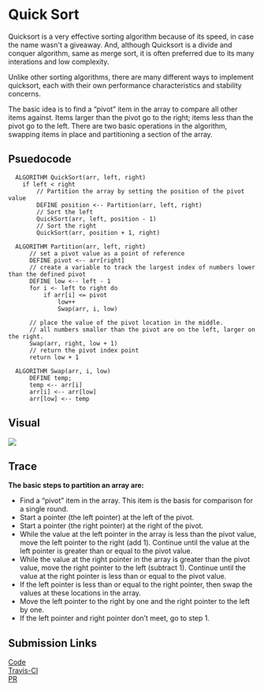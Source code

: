 # Quick Sort

Quicksort is a very effective sorting algorithm because of its speed, in case the name wasn't a giveaway. And, although Quicksort is a divide and conquer algorithm, same as merge sort, it is often preferred due to its many interations and low complexity. 

Unlike other sorting algorithms, there are many different ways to implement quicksort, each with their own performance characteristics and stability concerns. 

The basic idea is to find a “pivot” item in the array to compare all other items against. Items larger than the pivot go to the right; items less than the pivot go to the left. There are two basic operations in the algorithm, swapping items in place and partitioning a section of the array. 


## Psuedocode

```
  ALGORITHM QuickSort(arr, left, right)
    if left < right
        // Partition the array by setting the position of the pivot value 
        DEFINE position <-- Partition(arr, left, right)
        // Sort the left
        QuickSort(arr, left, position - 1)
        // Sort the right
        QuickSort(arr, position + 1, right)

  ALGORITHM Partition(arr, left, right)
      // set a pivot value as a point of reference
      DEFINE pivot <-- arr[right]
      // create a variable to track the largest index of numbers lower than the defined pivot
      DEFINE low <-- left - 1
      for i <- left to right do
          if arr[i] <= pivot
              low++
              Swap(arr, i, low)

      // place the value of the pivot location in the middle.
      // all numbers smaller than the pivot are on the left, larger on the right. 
      Swap(arr, right, low + 1)
      // return the pivot index point
      return low + 1

  ALGORITHM Swap(arr, i, low)
      DEFINE temp;
      temp <-- arr[i]
      arr[i] <-- arr[low]
      arr[low] <-- temp

```

## Visual
![](./assets/quickSort.jpg)

## Trace
**The basic steps to partition an array are:**
- Find a “pivot” item in the array. This item is the basis for comparison for a single round.
- Start a pointer (the left pointer) at the left of the pivot.
- Start a pointer (the right pointer) at the right of the pivot.
- While the value at the left pointer in the array is less than the pivot value, move the left pointer to the right (add 1). Continue until the value at the left pointer is greater than or equal to the pivot value.
- While the value at the right pointer in the array is greater than the pivot value, move the right pointer to the left (subtract 1). Continue until the value at the right pointer is less than or equal to the pivot value.
- If the left pointer is less than or equal to the right pointer, then swap the values at these locations in the array.
- Move the left pointer to the right by one and the right pointer to the left by one.
- If the left pointer and right pointer don’t meet, go to step 1.

## Submission Links
[Code](./quickSort.js) <br/>
[Travis-CI](https://www.travis-ci.com/LindsayPeltier-401-advanced-javascript/data-structures-and-algorithms-401/builds/149853907) <br/>
[PR](https://github.com/LindsayPeltier-401-advanced-javascript/data-structures-and-algorithms-401/pull/29)


